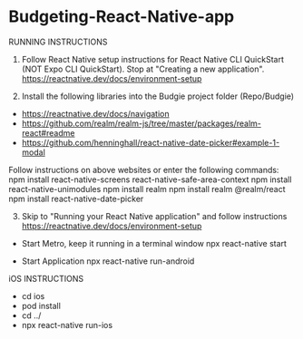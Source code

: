 # Budgeting-React-Native-app

RUNNING INSTRUCTIONS

1. Follow React Native setup instructions for React Native CLI QuickStart (NOT Expo CLI QuickStart). Stop at "Creating a new application".
https://reactnative.dev/docs/environment-setup

2. Install the following libraries into the Budgie project folder (Repo/Budgie)
- https://reactnative.dev/docs/navigation
- https://github.com/realm/realm-js/tree/master/packages/realm-react#readme
- https://github.com/henninghall/react-native-date-picker#example-1-modal

Follow instructions on above websites or enter the following commands:
npm install react-native-screens react-native-safe-area-context
npm install react-native-unimodules
npm install realm
npm install realm @realm/react
npm install react-native-date-picker


3. Skip to "Running your React Native application" and follow instructions
https://reactnative.dev/docs/environment-setup

- Start Metro, keep it running in a terminal window
npx react-native start

- Start Application
npx react-native run-android


iOS INSTRUCTIONS
- cd ios
- pod install
- cd ../
- npx react-native run-ios


